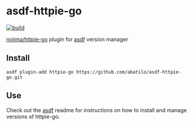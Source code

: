# asdf-httpie-go

[![build](https://github.com/abatilo/asdf-httpie-go/workflows/build/badge.svg)](https://github.com/abatilo/asdf-httpie-go/actions?query=workflow%3A%22build%22)

[nojima/httpie-go](https://github.com/nojima/httpie-go) plugin for [asdf](https://github.com/asdf-vm/asdf) version manager

## Install

```
asdf plugin-add httpie-go https://github.com/abatilo/asdf-httpie-go.git
```

## Use

Check out the [asdf](https://github.com/asdf-vm/asdf) readme for instructions on how to install and manage versions of httpie-go.
